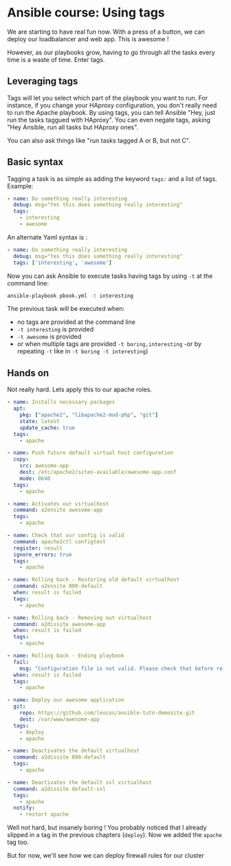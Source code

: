 # Ansible course: Using tags

We are starting to have real fun now. With a press of a button, we can
deploy our loadbalancer and web app. This is awesome !

However, as our playbooks grow, having to go through all the tasks every
time is a waste of time. Enter tags.

## Leveraging tags

Tags will let you select which part of the playbook you want to run. For
instance, if you change your HAproxy configuration, you don't really
need to run the Apache playbook. By using tags, you can tell Ansible
"Hey, just run the tasks taggued with HAproxy". You can even negate
tags, asking "Hey Ansible, run all tasks but HAproxy ones".

You can also ask things like "run tasks tagged A or B, but not C".

## Basic syntax

Tagging a task is as simple as adding the keyword `tags:` and a list of
tags. Example:

```yaml
- name: Do something really interesting
  debug: msg="Yes this does something really interesting"
  tags:
    - interesting
    - awesome
```

An alternate Yaml syntax is :

```yaml
- name: Do something really interesting
  debug: msg="Yes this does something really interesting"
  tags: ['interesting', 'awesome']
```

Now you can ask Ansible to execute tasks having tags by using `-t` at
the command line:

```bash
ansible-playbook pbook.yml -t interesting
```

The previous task will be executed when:

- no tags are provided at the command line
- `-t interesting` is provided
- `-t awesome` is provided
- or when multiple tags are provided `-t boring,interesting` -or by repeating
  `-t` like in `-t boring -t interesting`)

## Hands on

Not really hard. Lets apply this to our apache roles.

```yaml
- name: Installs necessary packages
  apt:
    pkg: ["apache2", "libapache2-mod-php", "git"]
    state: latest
    update_cache: true
  tags:
    - apache

- name: Push future default virtual host configuration
  copy:
    src: awesome-app
    dest: /etc/apache2/sites-available/awesome-app.conf
    mode: 0640
  tags:
    - apache

- name: Activates our virtualhost
  command: a2ensite awesome-app
  tags:
    - apache

- name: Check that our config is valid
  command: apache2ctl configtest
  register: result
  ignore_errors: true
  tags:
    - apache

- name: Rolling back - Restoring old default virtualhost
  command: a2ensite 000-default
  when: result is failed
  tags:
    - apache

- name: Rolling back - Removing out virtualhost
  command: a2dissite awesome-app
  when: result is failed
  tags:
    - apache

- name: Rolling back - Ending playbook
  fail:
    msg: "Configuration file is not valid. Please check that before re-running the playbook."
  when: result is failed
  tags:
    - apache

- name: Deploy our awesome application
  git:
    repo: https://github.com/leucos/ansible-tuto-demosite.git
    dest: /var/www/awesome-app
  tags:
    - deploy
    - apache

- name: Deactivates the default virtualhost
  command: a2dissite 000-default
  tags:
    - apache

- name: Deactivates the default ssl virtualhost
  command: a2dissite default-ssl
  tags:
    - apache
  notify:
    - restart apache
```

Well not hard, but insanely boring !
You probably noticed that I already slipped in a tag in the previous
chapters (`deploy`). Now we added the `apache` tag too.

But for now, we'll see how we can deploy firewall rules for our cluster
